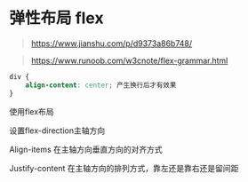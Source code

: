 # 弹性布局 flex



> https://www.jianshu.com/p/d9373a86b748/

>https://www.runoob.com/w3cnote/flex-grammar.html

```css
div {
    align-content: center; 产生换行后才有效果
}
```



使用flex布局

设置flex-direction主轴方向

Align-items 在主轴方向垂直方向的对齐方式

Justify-content 在主轴方向的排列方式，靠左还是靠右还是留间距

